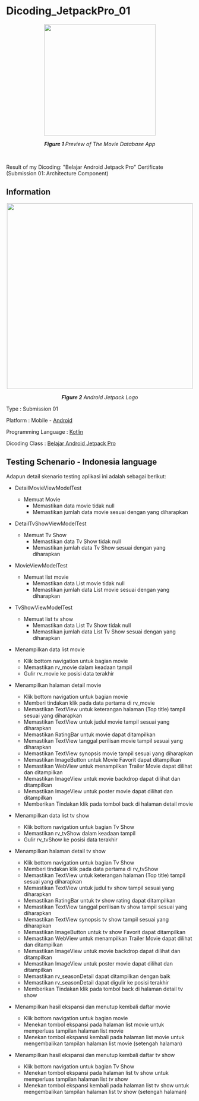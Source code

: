 # Dicoding_JetpackPro_01

<p align="center">
  <img src="https://user-images.githubusercontent.com/32255348/117400550-1a9fc700-af2d-11eb-9e41-52c2eb8bdbed.gif" width="300" />
</p>

<p align="center"><i><b>Figure 1</b> Preview of The Movie Database App</i></p>

<br/>

Result of my Dicoding: "Belajar Android Jetpack Pro" Certificate (Submission 01: Architecture Component)

## Information
<p align="center">
  <img src="https://www.xda-developers.com/files/2021/03/Android-Jetpack.jpg" width="500"/>
</p>
<p align="center"><i><b>Figure 2</b> Android Jetpack Logo</i></p>

Type                  : Submission 01

Platform              : Mobile - [Android](https://www.android.com/intl/id_id/)

Programming Language  : [Kotlin](https://developer.android.com/kotlin?hl=id)

Dicoding Class        : [Belajar Android Jetpack Pro](https://www.dicoding.com/academies/129)

## Testing Schenario - Indonesia language
Adapun detail skenario testing aplikasi ini adalah sebagai berikut:

- DetailMovieViewModelTest
  - Memuat Movie
    - Memastikan data movie tidak null
    - Memastikan jumlah data movie sesuai dengan yang diharapkan
  
- DetailTvShowViewModelTest
  - Memuat Tv Show
    - Memastikan data Tv Show tidak null
    - Memastikan jumlah data Tv Show sesuai dengan yang diharapkan
    
- MovieViewModelTest
  - Memuat list movie
    - Memastikan data List movie tidak null
    - Memastikan jumlah data List movie sesuai dengan yang diharapkan

- TvShowViewModelTest
  - Memuat list tv show
    - Memastikan data List Tv Show tidak null
    - Memastikan jumlah data List Tv Show sesuai dengan yang diharapkan

- Menampilkan data list movie
  - Klik bottom navigation untuk bagian movie
  - Memastikan rv_movie dalam keadaan tampil
  - Gulir rv_movie ke posisi data terakhir
  
- Menampilkan halaman detail movie
  - Klik bottom navigation untuk bagian movie
  - Memberi tindakan klik pada data pertama di rv_movie
  - Memastikan TextView untuk keterangan halaman (Top title) tampil sesuai yang diharapkan
  - Memastikan TextView untuk judul movie tampil sesuai yang diharapkan
  - Memastikan RatingBar untuk movie dapat ditampilkan
  - Memastikan TextView tanggal perilisan movie tampil sesuai yang diharapkan
  - Memastikan TextView synopsis movie tampil sesuai yang diharapkan
  - Memastikan ImageButton untuk Movie Favorit dapat ditampilkan
  - Memastikan WebView untuk menampilkan Trailer Movie dapat dilihat dan ditampilkan
  - Memastikan ImageView untuk movie backdrop dapat dilihat dan ditampilkan
  - Memastikan ImageView untuk poster movie dapat dilihat dan ditampilkan
  - Memberikan Tindakan klik pada tombol back di halaman detail movie

- Menampilkan data list tv show
  - Klik bottom navigation untuk bagian Tv Show
  - Memastikan rv_tvShow dalam keadaan tampil
  - Gulir rv_tvShow ke posisi data terakhir

- Menampilkan halaman detail tv show
  - Klik bottom navigation untuk bagian Tv Show
  - Memberi tindakan klik pada data pertama di rv_tvShow
  - Memastikan TextView untuk keterangan halaman (Top title) tampil sesuai yang diharapkan
  - Memastikan TextView untuk judul tv show tampil sesuai yang diharapkan
  - Memastikan RatingBar untuk tv show rating dapat ditampilkan
  - Memastikan TextView tanggal perilisan tv show tampil sesuai yang diharapkan
  - Memastikan TextView synopsis tv show tampil sesuai yang diharapkan
  - Memastikan ImageButton untuk tv show Favorit dapat ditampilkan
  - Memastikan WebView untuk menampilkan Trailer Movie dapat dilihat dan ditampilkan
  - Memastikan ImageView untuk movie backdrop dapat dilihat dan ditampilkan
  - Memastikan ImageView untuk poster movie dapat dilihat dan ditampilkan
  - Memastikan rv_seasonDetail dapat ditampilkan dengan baik
  - Memastikan rv_seasonDetail dapat digulir ke posisi terakhir
  - Memberikan Tindakan klik pada tombol back di halaman detail tv show

- Menampilkan hasil ekspansi dan menutup kembali daftar movie
  - Klik bottom navigation untuk bagian movie
  - Menekan tombol ekspansi pada halaman list movie untuk memperluas tampilan halaman list movie
  - Menekan tombol ekspansi kembali pada halaman list movie untuk mengembalikan tampilan halaman list movie (setengah halaman)

- Menampilkan hasil ekspansi dan menutup kembali daftar tv show
  - Klik bottom navigation untuk bagian Tv Show
  - Menekan tombol ekspansi pada halaman list tv show untuk memperluas tampilan halaman list tv show
  - Menekan tombol ekspansi kembali pada halaman list tv show untuk mengembalikan tampilan halaman list tv show (setengah halaman)
